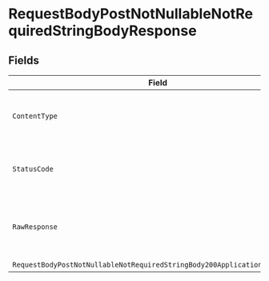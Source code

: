 # RequestBodyPostNotNullableNotRequiredStringBodyResponse


## Fields

| Field                                                                                                                                                              | Type                                                                                                                                                               | Required                                                                                                                                                           | Description                                                                                                                                                        |
| ------------------------------------------------------------------------------------------------------------------------------------------------------------------ | ------------------------------------------------------------------------------------------------------------------------------------------------------------------ | ------------------------------------------------------------------------------------------------------------------------------------------------------------------ | ------------------------------------------------------------------------------------------------------------------------------------------------------------------ |
| `ContentType`                                                                                                                                                      | *string*                                                                                                                                                           | :heavy_check_mark:                                                                                                                                                 | HTTP response content type for this operation                                                                                                                      |
| `StatusCode`                                                                                                                                                       | *int*                                                                                                                                                              | :heavy_check_mark:                                                                                                                                                 | HTTP response status code for this operation                                                                                                                       |
| `RawResponse`                                                                                                                                                      | [*http.Response](https://pkg.go.dev/net/http#Response)                                                                                                             | :heavy_minus_sign:                                                                                                                                                 | Raw HTTP response; suitable for custom response parsing                                                                                                            |
| `RequestBodyPostNotNullableNotRequiredStringBody200ApplicationJSONObject`                                                                                          | [*RequestBodyPostNotNullableNotRequiredStringBody200ApplicationJSON](../../models/operations/requestbodypostnotnullablenotrequiredstringbody200applicationjson.md) | :heavy_minus_sign:                                                                                                                                                 | OK                                                                                                                                                                 |